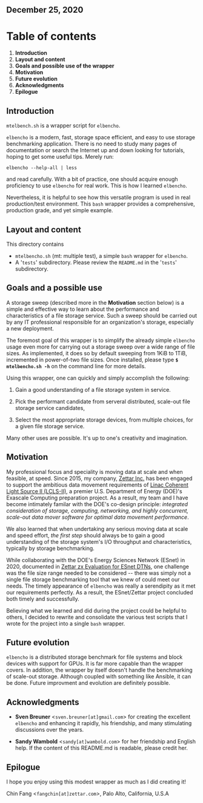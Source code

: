 ## December 25, 2020

# Table of contents

1. **Introduction**
2. **Layout and content**
3. **Goals and possible use of the wrapper**
4. **Motivation**
5. **Future evolution**
6. **Acknowledgments**
7. **Epilogue**

## Introduction

`mtelbench.sh` is a wrapper script for `elbencho`.

`elbencho` is a modern, fast, storage space efficient, and easy to use
storage benchmarking application. There is no need to study many pages
of documentation or search the Internet up and down looking for
tutorials, hoping to get some useful tips.  Merely run:

`elbencho --help-all | less` 

and read carefully. With a bit of practice, one should acquire enough
proficiency to use `elbencho` for real work.  This is how I learned
`elbencho`.

Nevertheless, it is helpful to see how this versatile program is used
in real production/test environment. This `bash` wrapper provides a
comprehensive, production grade, and yet simple example.

## Layout and content

This directory contains 

* `mtelbencho.sh` (mt: multiple test), a simple `bash` wrapper for `elbencho`.
* A '`tests`' subdirectory.  Please review the `README.md` in the '`tests`'
  subdirectory.

## Goals and a possible use

A storage sweep (described more in the **Motivation** section below) is a
simple and effective way to learn about the performance and
characteristics of a file storage service. Such a sweep should be carried
out by any IT professional responsible for an organization's storage,
especially a new deployment.

The foremost goal of this wrapper is to simplify the already simple
`elbencho` usage even more for carrying out a storage sweep over a wide
range of file sizes. As implemented, it does so by default sweeping
from 1KiB to 1TiB, incremented in power-of-two file sizes.  Once
installed, please type **`$ mtelbencho.sh -h`** on the command line for 
more details.

Using this wrapper, one can quickly and simply accomplish the
following:

1. Gain a good understanding of a file storage system in
   service.

2. Pick the performant candidate from serveral distributed,
   scale-out file storage service candidates,
   
3. Select the most appropriate storage devices, from multiple
   choices, for a given file storage service.

Many other uses are possible. It's up to one's creativity and
imagination.

## Motivation

My professional focus and speciality is moving data at scale and when
feasible, at speed.  Since 2015, my company, [Zettar
Inc.](https://zettar.com/) has been engaged to support the ambitious
data movement requirements of [Linac Coherent Light Source II
(LCLS-II)](https://lcls.slac.stanford.edu/lcls-ii/design-and-performance),
a premier U.S. Department of Energy (DOE)'s Exascale Computing
preparation project.  As a result, my team and I have become
intimately familar with the DOE's co-design principle: *integrated
consideration of storage, computing, networking, and highly
concurrent, scale-out data mover software for optimal data movement
performance*.

We also learned that when undertaking any serious moving data at scale
and speed effort, *the first step* should always be to gain a good
understanding of the storage system's I/O throughput and
characteristics, typically by storage benchmarking.

While collaborating with the DOE's Energy Sciences Network (ESnet) in
2020, documented in [Zettar zx Evaluation for ESnet
DTNs](https://www.es.net/assets/Uploads/zettar-zx-dtn-report.pdf), one
challenge was the file size range needed to be considered -- there was
simply not a single file storage benchmarking tool that we knew of could
meet our needs.  The timely appearance of `elbencho` was really a
serendipity as it met our requirements perfectly.  As a result, the
ESnet/Zettar project concluded both timely and successfully.

Believing what we learned and did during the project could be helpful
to others, I decided to rewrite and consolidate the various test
scripts that I wrote for the project into a single `bash` wrapper. 

## Future evolution

`elbencho` is a distributed storage benchmark for file systems and block
devices with support for GPUs.  It is far more capable than the
wrapper covers.  In addition, the wrapper by itself doesn't handle the
benchmarking of scale-out storage.  Although coupled with something
like Ansible, it can be done.  Future improvment and evolution
are definitely possible.

## Acknowledgments

* **Sven Breuner** <`sven.breuner[at]gmail.com`> for creating the excellent 
  `elbencho` and enhancing it rapidly, his friendship, and many stimulating 
  discussions over the years.
  
* **Sandy Wambold** <`sandy[at]wambold.com`> for her friendship and English
  help.  If the content of this README.md is readable, please credit
  her.

## Epilogue

I hope you enjoy using this modest wrapper as much as I did creating
it!

Chin Fang <`fangchin[at]zettar.com`>, Palo Alto, California, U.S.A
